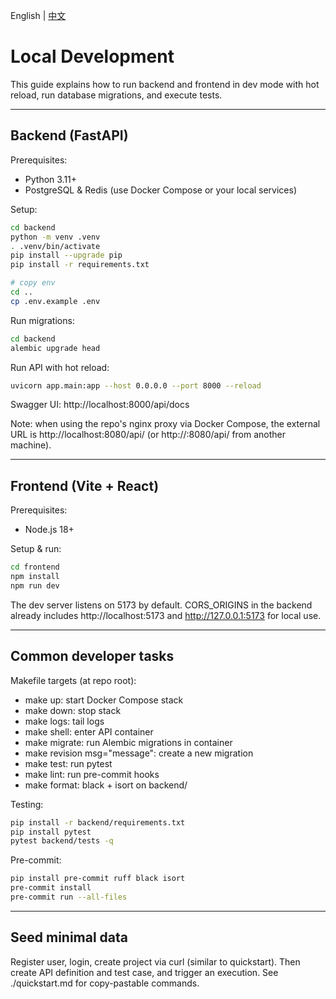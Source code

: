 English | [中文](../../zh/setup/local-dev.md)

# Local Development

This guide explains how to run backend and frontend in dev mode with hot reload, run database migrations, and execute tests.

---

## Backend (FastAPI)

Prerequisites:
- Python 3.11+
- PostgreSQL & Redis (use Docker Compose or your local services)

Setup:
```bash
cd backend
python -m venv .venv
. .venv/bin/activate
pip install --upgrade pip
pip install -r requirements.txt

# copy env
cd ..
cp .env.example .env
```

Run migrations:
```bash
cd backend
alembic upgrade head
```

Run API with hot reload:
```bash
uvicorn app.main:app --host 0.0.0.0 --port 8000 --reload
```

Swagger UI: http://localhost:8000/api/docs

Note: when using the repo's nginx proxy via Docker Compose, the external URL is http://localhost:8080/api/ (or http://<host>:8080/api/ from another machine).

---

## Frontend (Vite + React)

Prerequisites:
- Node.js 18+

Setup & run:
```bash
cd frontend
npm install
npm run dev
```

The dev server listens on 5173 by default. CORS_ORIGINS in the backend already includes http://localhost:5173 and http://127.0.0.1:5173 for local use.

---

## Common developer tasks

Makefile targets (at repo root):
- make up: start Docker Compose stack
- make down: stop stack
- make logs: tail logs
- make shell: enter API container
- make migrate: run Alembic migrations in container
- make revision msg="message": create a new migration
- make test: run pytest
- make lint: run pre-commit hooks
- make format: black + isort on backend/

Testing:
```bash
pip install -r backend/requirements.txt
pip install pytest
pytest backend/tests -q
```

Pre-commit:
```bash
pip install pre-commit ruff black isort
pre-commit install
pre-commit run --all-files
```

---

## Seed minimal data

Register user, login, create project via curl (similar to quickstart). Then create API definition and test case, and trigger an execution. See ./quickstart.md for copy-pastable commands.

